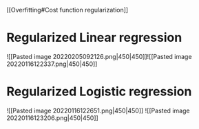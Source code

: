 
[[Overfitting#Cost function regularization]]
# Regularized Linear regression
![[Pasted image 20220205092126.png|450|450]]![[Pasted image 20220116122337.png|450|450]]

# Regularized Logistic regression
![[Pasted image 20220116122651.png|450|450]]
![[Pasted image 20220116123206.png|450|450]]